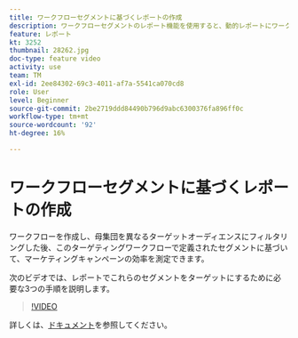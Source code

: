 ```yaml
---
title: ワークフローセグメントに基づくレポートの作成
description: ワークフローセグメントのレポート機能を使用すると、動的レポートにワークフローセグメントコードを追加できます。
feature: レポート
kt: 3252
thumbnail: 28262.jpg
doc-type: feature video
activity: use
team: TM
exl-id: 2ee84302-69c3-4011-af7a-5541ca070cd8
role: User
level: Beginner
source-git-commit: 2be2719ddd84490b796d9abc6300376fa896ff0c
workflow-type: tm+mt
source-wordcount: '92'
ht-degree: 16%

---
```


# ワークフローセグメントに基づくレポートの作成

ワークフローを作成し、母集団を異なるターゲットオーディエンスにフィルタリングした後、このターゲティングワークフローで定義されたセグメントに基づいて、マーケティングキャンペーンの効率を測定できます。

次のビデオでは、レポートでこれらのセグメントをターゲットにするために必要な3つの手順を説明します。

>[!VIDEO](https://video.tv.adobe.com/v/28262?quality=12)

詳しくは、[ドキュメント](https://docs.adobe.com/content/help/en/campaign-standard/using/reporting/customizing-reports/creating-a-report-workflow-segment.html)を参照してください。
